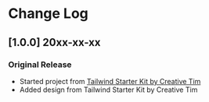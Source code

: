 # Change Log

## [1.0.0] 20xx-xx-xx
### Original Release
- Started project from [Tailwind Starter Kit by Creative Tim](https://www.creative-tim.com/learning-lab/tailwind-starter-kit/presentation?ref=tws-changelog)
- Added design from Tailwind Starter Kit by Creative Tim
